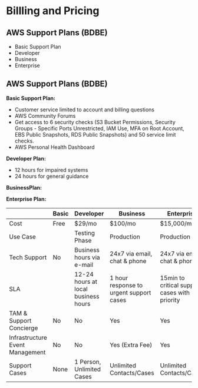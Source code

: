 # Billling and Pricing


## AWS Support Plans (BDBE)
* Basic Support Plan 
* Developer
* Business
* Enterprise


## AWS Support Plans (BDBE)

**Basic Support Plan:** 
* Customer service limited to account and billing questions
* AWS Community Forums 
* Get access to 6 security checks (S3 Bucket Permissions, Security Groups - Specific Ports Unrestricted, IAM Use, MFA on Root Account, EBS Public Snapshots, RDS Public Snapshots) and 50 service limit checks.
* AWS Personal Health Dashboard

**Developer Plan:** 
* 12 hours for impaired systems
* 24 hours for general guidance

**BusinessPlan:** 

**Enterprise Plan:** 


|                          | Basic |Developer                            | Business                                |Enterprise                                     |
| -------------------------| ------|-------------------------------------| ----------------------------------------|-----------------------------------------------|
| Cost                     | Free  | $29/mo                              | $100/mo                                 | $15,000/mo                                    |
| Use Case                 |       | Testing Phase                       | Production                              | Production                                    |
| Tech Support             | No    | Business hours via e-mail           | 24x7 via email, chat & phone            | 24x7 via email, chat & phone                  |
| SLA                      |       | 12-24 hours at local business hours | 1 hour response to urgent support cases | 15min to critical support cases with priority |
| TAM & Support Concierge  | No    | No                                  | Yes                                     | Yes                                           |
| Infrastructure Event Management | No | No                              | Yes (Extra Fee)                         | Yes                                           | 
| Support Cases            | None  | 1 Person, Unlimited Cases           | Unlimited Contacts/Cases                | Unlimited Contacts/Cases                      |
